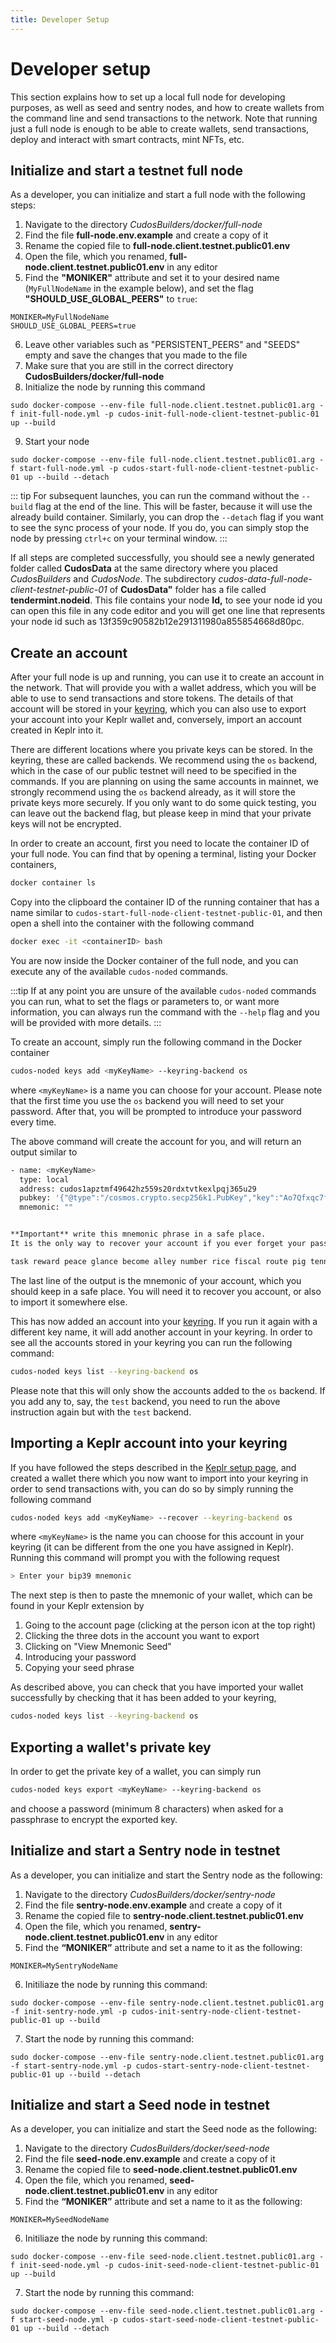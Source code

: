 ```yaml
---
title: Developer Setup
---
```


# Developer setup

This section explains how to set up a local full node for developing purposes, as well as seed and sentry nodes, and how to create wallets from the command line and send transactions to the network.
Note that running just a full node is enough to be able to create wallets, send transactions, deploy and interact with smart contracts, mint NFTs, etc.

## Initialize and start a testnet full node

As a developer, you can initialize and start a full node with the following steps:

1. Navigate to the directory *CudosBuilders/docker/full-node*
2. Find the file **full-node.env.example** and create a copy of it
3. Rename the copied file to **full-node.client.testnet.public01.env**
4. Open the file, which you renamed, **full-node.client.testnet.public01.env** in any editor
5. Find the **"MONIKER"** attribute and set it to your desired name (`MyFullNodeName` in the example below), and set the flag **"SHOULD_USE_GLOBAL_PEERS"** to `true`:

```
MONIKER=MyFullNodeName
SHOULD_USE_GLOBAL_PEERS=true
```

6. Leave other variables such as "PERSISTENT_PEERS" and "SEEDS" empty and save the changes that you made to the file
7. Make sure that you are still in the correct directory **CudosBuilders/docker/full-node**
8. Initialize the node by running this command

```
sudo docker-compose --env-file full-node.client.testnet.public01.arg -f init-full-node.yml -p cudos-init-full-node-client-testnet-public-01 up --build
```
9. Start your node
```
sudo docker-compose --env-file full-node.client.testnet.public01.arg -f start-full-node.yml -p cudos-start-full-node-client-testnet-public-01 up --build --detach
```
::: tip
For subsequent launches, you can run the command without the `--build` flag at the end of the line.
This will be faster, because it will use the already build container.
Similarly, you can drop the `--detach` flag if you want to see the sync process of your node.
If you do, you can simply stop the node by pressing `ctrl+c` on your terminal window.
:::

If all steps are completed successfully, you should see a newly generated folder called **CudosData** at the same directory where you placed *CudosBuilders* and *CudosNode*. The subdirectory *cudos-data-full-node-client-testnet-public-01* of **CudosData"** folder has a file called **tendermint.nodeid**. This file contains your node **Id,** to see your node id you can open this file in any code editor and you will get one line that represents your node id such as 13f359c90582b12e291311980a855854668d80pc.

## Create an account

After your full node is up and running, you can use it to create an account in the network.
That will provide you with a wallet address, which you will be able to use to send transactions and store tokens.
The details of that account will be stored in your [keyring](https://docs.cosmos.network/master/run-node/keyring.html), which you can also use to export your account into your Keplr wallet and, conversely, import an account created in Keplr into it.

There are different locations where you private keys can be stored.
In the keyring, these are called backends.
We recommend using the `os` backend, which in the case of our public testnet will need to be specified in the commands.
If you are planning on using the same accounts in mainnet, we strongly recommend using the `os` backend already, as it will store the private keys more securely.
If you only want to do some quick testing, you can leave out the backend flag, but please keep in mind that your private keys will not be encrypted.

In order to create an account, first you need to locate the container ID of your full node.
You can find that by opening a terminal, listing your Docker containers,

```bash
docker container ls
```

Copy into the clipboard the container ID of the running container that has a name similar to `cudos-start-full-node-client-testnet-public-01`, and then open a shell into the container with the following command

```bash
docker exec -it <containerID> bash
```

You are now inside the Docker container of the full node, and you can execute any of the available `cudos-noded` commands.

:::tip
If at any point you are unsure of the available `cudos-noded` commands you can run, what to set the flags or parameters to, or want more information, you can always run the command with the `--help` flag and you will be provided with more details.
:::

To create an account, simply run the following command in the Docker container

```bash
cudos-noded keys add <myKeyName> --keyring-backend os
```

where `<myKeyName>` is a name you can choose for your account.
Please note that the first time you use the `os` backend you will need to set your password.
After that, you will be prompted to introduce your password every time.

The above command will create the account for you, and will return an output similar to

```bash
- name: <myKeyName>
  type: local
  address: cudos1apztmf49642hz559s20rdxtvtkexlpqj365u29
  pubkey: '{"@type":"/cosmos.crypto.secp256k1.PubKey","key":"Ao7Qfxqc7fgq4UBVLIMgxQgBtAR5DBV0mm2ZvtSv05rO"}'
  mnemonic: ""


**Important** write this mnemonic phrase in a safe place.
It is the only way to recover your account if you ever forget your password.

task reward peace glance become alley number rice fiscal route pig tennis orange together delay social crunch assist absurd wreck hedgehog term grape vocal
```

The last line of the output is the mnemonic of your account, which you should keep in a safe place.
You will need it to recover you account, or also to import it somewhere else.

This has now added an account into your [keyring](https://docs.cosmos.network/master/run-node/keyring.html).
If you run it again with a different key name, it will add another account in your keyring.
In order to see all the accounts stored in your keyring you can run the following command:

```bash
cudos-noded keys list --keyring-backend os
```

Please note that this will only show the accounts added to the `os` backend.
If you add any to, say, the `test` backend, you need to run the above instruction again but with the `test` backend.

## Importing a Keplr account into your keyring

If you have followed the steps described in the [Keplr setup page](/build/account-setup.html#installing-keplr), and created a wallet there which you now want to import into your keyring in order to send transactions with, you can do so by simply running the following command

```bash
cudos-noded keys add <myKeyName> --recover --keyring-backend os
```

where `<myKeyName>` is the name you can choose for this account in your keyring (it can be different from the one you have assigned in Keplr).
Running this command will prompt you with the following request

```bash
> Enter your bip39 mnemonic
```

The next step is then to paste the mnemonic of your wallet, which can be found in your Keplr extension by
1. Going to the account page (clicking at the person icon at the top right)
2. Clicking the three dots in the account you want to export
3. Clicking on "View Mnemonic Seed"
4. Introducing your password
5. Copying your seed phrase

As described above, you can check that you have imported your wallet successfully by checking that it has been added to your keyring,

```bash
cudos-noded keys list --keyring-backend os
```

## Exporting a wallet's private key

In order to get the private key of a wallet, you can simply run

```bash
cudos-noded keys export <myKeyName> --keyring-backend os
```

and choose a password (minimum 8 characters) when asked for a passphrase to encrypt the exported key.

## Initialize and start a Sentry node in testnet

As a developer, you can initialize and start the Sentry node as the following:

1. Navigate to the directory *CudosBuilders/docker/sentry-node*
2. Find the file **sentry-node.env.example** and create a copy of it
3. Rename the copied file to **sentry-node.client.testnet.public01.env**
4. Open the file, which you renamed, **sentry-node.client.testnet.public01.env** in any editor
5. Find  the **“MONIKER”** attribute and set a name to it as the following:
```
MONIKER=MySentryNodeName
```
6. Initiliaze the node by running this command:
```
sudo docker-compose --env-file sentry-node.client.testnet.public01.arg -f init-sentry-node.yml -p cudos-init-sentry-node-client-testnet-public-01 up --build
```
7. Start the node by running this command:
```
sudo docker-compose --env-file sentry-node.client.testnet.public01.arg -f start-sentry-node.yml -p cudos-start-sentry-node-client-testnet-public-01 up --build --detach
```

## Initialize and start a Seed node in testnet

As a developer, you can initialize and start the Seed node as the following:

1. Navigate to the directory *CudosBuilders/docker/seed-node*
2. Find the file **seed-node.env.example** and create a copy of it
3. Rename the copied file to **seed-node.client.testnet.public01.env**
4. Open the file, which you renamed, **seed-node.client.testnet.public01.env** in any editor
5. Find  the **“MONIKER”** attribute and set a name to it as the following:
```
MONIKER=MySeedNodeName
```
6. Initiliaze the node by running this command:
```
sudo docker-compose --env-file seed-node.client.testnet.public01.arg -f init-seed-node.yml -p cudos-init-seed-node-client-testnet-public-01 up --build
```
7. Start the node by running this command:
```
sudo docker-compose --env-file seed-node.client.testnet.public01.arg -f start-seed-node.yml -p cudos-start-seed-node-client-testnet-public-01 up --build --detach
```
